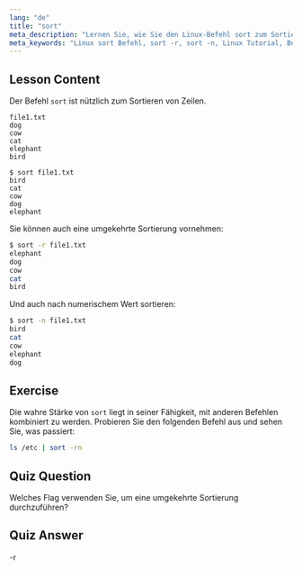 ```yaml
---
lang: "de"
title: "sort"
meta_description: "Lernen Sie, wie Sie den Linux-Befehl sort zum Sortieren von Textdateien verwenden. Entdecken Sie Optionen wie umgekehrte und numerische Sortierung. Verbessern Sie Ihre Linux-Befehlszeilenkenntnisse!"
meta_keywords: "Linux sort Befehl, sort -r, sort -n, Linux Tutorial, Befehlszeile, Linux für Anfänger, sort Anleitung"
---
```


## Lesson Content

Der Befehl `sort` ist nützlich zum Sortieren von Zeilen.

```plaintext
file1.txt
dog
cow
cat
elephant
bird

$ sort file1.txt
bird
cat
cow
dog
elephant
```

Sie können auch eine umgekehrte Sortierung vornehmen:

```bash
$ sort -r file1.txt
elephant
dog
cow
cat
bird
```

Und auch nach numerischem Wert sortieren:

```bash
$ sort -n file1.txt
bird
cat
cow
elephant
dog
```

## Exercise

Die wahre Stärke von `sort` liegt in seiner Fähigkeit, mit anderen Befehlen kombiniert zu werden. Probieren Sie den folgenden Befehl aus und sehen Sie, was passiert:

```bash
ls /etc | sort -rn
```

## Quiz Question

Welches Flag verwenden Sie, um eine umgekehrte Sortierung durchzuführen?

## Quiz Answer

-r
